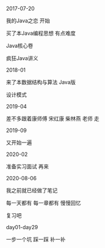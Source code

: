 2017-07-20 

我的Java之恋  开始

买了本Java编程思想 有点难度

Java核心卷

疯狂Java讲义

2018-01

来了本数据结构与算法 Java版

设计模式 



2019-04 

差不多跟着康师傅 宋红康   柴林燕 老师 走

2019-09

又开始一遍

2020-02

准备实习面试  再来

2020-08-06

我之前就已经做了笔记

每一天都有  每一章都有  慢慢回忆

复习吧

day01-day29

一步一个坑  踩一踩  补一补